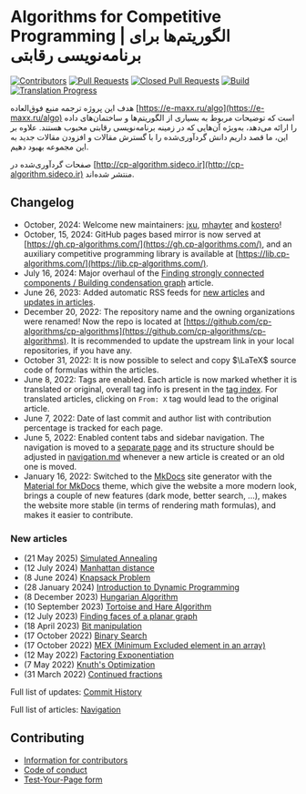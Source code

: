 # Algorithms for Competitive Programming | الگوریتم‌ها برای برنامه‌نویسی رقابتی

[![Contributors](https://img.shields.io/github/contributors/cp-algorithms/cp-algorithms.svg)](https://github.com/cp-algorithms/cp-algorithms/graphs/contributors)
[![Pull Requests](https://img.shields.io/github/issues-pr/cp-algorithms/cp-algorithms.svg)](https://github.com/cp-algorithms/cp-algorithms/pulls)
[![Closed Pull Requests](https://img.shields.io/github/issues-pr-closed/cp-algorithms/cp-algorithms.svg)](https://github.com/cp-algorithms/cp-algorithms/pulls?q=is%3Apr+is%3Aclosed)
[![Build](https://img.shields.io/github/actions/workflow/status/cp-algorithms/cp-algorithms/test.yml)](https://github.com/cp-algorithms/cp-algorithms/actions?query=branch%3Amain+workflow%3Atest)
[![Translation Progress](https://img.shields.io/badge/translation_progress-85.2%25-yellowgreen.svg)](https://github.com/cp-algorithms/cp-algorithms/wiki/Translation-Progress)

هدف این پروژه ترجمه منبع فوق‌العاده
[https://e-maxx.ru/algo](https://e-maxx.ru/algo)
است که توضیحات مربوط به بسیاری از الگوریتم‌ها و ساختمان‌های داده را ارائه می‌دهد،
به‌ویژه آن‌هایی که در زمینه برنامه‌نویسی رقابتی محبوب هستند.
علاوه بر این، ما قصد داریم دانش گردآوری‌شده را با گسترش مقالات
و افزودن مقالات جدید به این مجموعه بهبود دهیم.


صفحات گردآوری‌شده در [http://cp-algorithm.sideco.ir](http://cp-algorithm.sideco.ir) منتشر شده‌اند.

## Changelog

- October, 2024: Welcome new maintainers: [jxu](https://github.com/jxu), [mhayter](https://github.com/mhayter) and [kostero](https://github.com/kostero)!
- October, 15, 2024: GitHub pages based mirror is now served at [https://gh.cp-algorithms.com/](https://gh.cp-algorithms.com/), and an auxiliary competitive programming library is available at [https://lib.cp-algorithms.com/](https://lib.cp-algorithms.com/).
- July 16, 2024: Major overhaul of the [Finding strongly connected components / Building condensation graph](https://cp-algorithms.com/graph/strongly-connected-components.html) article.
- June 26, 2023: Added automatic RSS feeds for [new articles](https://cp-algorithms.com/feed_rss_created.xml) and [updates in articles](https://cp-algorithms.com/feed_rss_updated.xml).
- December 20, 2022: The repository name and the owning organizations were renamed! Now the repo is located at [https://github.com/cp-algorithms/cp-algorithms](https://github.com/cp-algorithms/cp-algorithms). It is recommended to update the upstream link in your local repositories, if you have any.
- October 31, 2022: It is now possible to select and copy $\LaTeX$ source code of formulas within the articles.
- June 8, 2022: Tags are enabled. Each article is now marked whether it is translated or original, overall tag info is present in the [tag index](https://cp-algorithms.com/tags.html). For translated articles, clicking on `From: X` tag would lead to the original article.
- June 7, 2022: Date of last commit and author list with contribution percentage is tracked for each page.
- June 5, 2022: Enabled content tabs and sidebar navigation. The navigation is moved to a [separate page](https://cp-algorithms.com/navigation.html) and its structure should be adjusted in [navigation.md](https://github.com/cp-algorithms/cp-algorithms/blob/main/src/navigation.md) whenever a new article is created or an old one is moved.
- January 16, 2022: Switched to the [MkDocs](https://www.mkdocs.org/) site generator with the [Material for MkDocs](https://squidfunk.github.io/mkdocs-material/) theme, which give the website a more modern look, brings a couple of new features (dark mode, better search, ...), makes the website more stable (in terms of rendering math formulas), and makes it easier to contribute.

### New articles

- (21 May 2025) [Simulated Annealing](https://cp-algorithms.com/num_methods/simulated_annealing.html)
- (12 July 2024) [Manhattan distance](https://cp-algorithms.com/geometry/manhattan-distance.html)
- (8 June 2024) [Knapsack Problem](https://cp-algorithms.com/dynamic_programming/knapsack.html)
- (28 January 2024) [Introduction to Dynamic Programming](https://cp-algorithms.com/dynamic_programming/intro-to-dp.html)
- (8 December 2023) [Hungarian Algorithm](https://cp-algorithms.com/graph/hungarian-algorithm.html)
- (10 September 2023) [Tortoise and Hare Algorithm](https://cp-algorithms.com/others/tortoise_and_hare.html)
- (12 July 2023) [Finding faces of a planar graph](https://cp-algorithms.com/geometry/planar.html)
- (18 April 2023) [Bit manipulation](https://cp-algorithms.com/algebra/bit-manipulation.html)
- (17 October 2022) [Binary Search](https://cp-algorithms.com/num_methods/binary_search.html)
- (17 October 2022) [MEX (Minimum Excluded element in an array)](https://cp-algorithms.com/sequences/mex.html)
- (12 May 2022) [Factoring Exponentiation](https://cp-algorithms.com/algebra/factoring-exp.html)
- (7 May 2022) [Knuth's Optimization](https://cp-algorithms.com/dynamic_programming/knuth-optimization.html)
- (31 March 2022) [Continued fractions](https://cp-algorithms.com/algebra/continued-fractions.html)

Full list of updates: [Commit History](https://github.com/cp-algorithms/cp-algorithms/commits/main)

Full list of articles: [Navigation](https://cp-algorithms.com/navigation.html)

## Contributing

- [Information for contributors](https://cp-algorithms.com/contrib.html)
- [Code of conduct](https://cp-algorithms.com/code_of_conduct.html)
- [Test-Your-Page form](https://cp-algorithms.com/preview.html)
